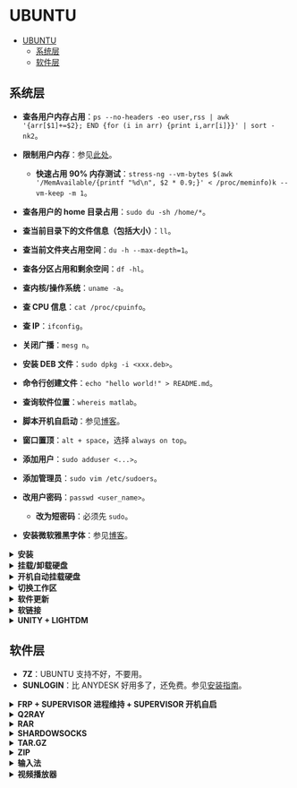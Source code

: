 # UBUNTU

- [UBUNTU](#ubuntu)
  - [系统层](#系统层)
  - [软件层](#软件层)

## 系统层

- **查各用户内存占用**：`ps --no-headers -eo user,rss | awk '{arr[$1]+=$2}; END {for (i in arr) {print i,arr[i]}}' | sort -nk2`。
- **限制用户内存**：参见[此处](https://unix.stackexchange.com/questions/34334/how-to-create-a-user-with-limited-ram-usage)。
  - **快速占用 90% 内存测试**：`stress-ng --vm-bytes $(awk '/MemAvailable/{printf "%d\n", $2 * 0.9;}' < /proc/meminfo)k --vm-keep -m 1`。
- **查各用户的 home 目录占用**：`sudo du -sh /home/*`。
- **查当前目录下的文件信息（包括大小）**：`ll`。
- **查当前文件夹占用空间**：`du -h --max-depth=1`。
- **查各分区占用和剩余空间**：`df -hl`。
- **查内核/操作系统**：`uname -a`。
- **查 CPU 信息**：`cat /proc/cpuinfo`。
- **查 IP**：`ifconfig`。
- **关闭广播**：`mesg n`。

- **安装 DEB 文件**：`sudo dpkg -i <xxx.deb>`。
- **命令行创建文件**：`echo "hello world!" > README.md`。
- **查询软件位置**：`whereis matlab`。

- **脚本开机自启动**：参见[博客](https://blog.csdn.net/weixin_42454034/article/details/106564783)。
- **窗口置顶**：`alt + space`，选择 `always on top`。

- **添加用户**：`sudo adduser <...>`。
- **添加管理员**：`sudo vim /etc/sudoers`。
- **改用户密码**：`passwd <user_name>`。
  - **改为短密码**：必须先 `sudo`。

- **安装微软雅黑字体**：参见[博客](https://www.cnblogs.com/feipeng8848/p/9649089.html)。

<details>
<summary><b>安装</b></summary>
<p>

以 UBUNTU 18.04 LTS 为例。

需求：

1. 在服务器上配置最新的 UBUNTU 稳定版本 18.04 LTS。18.04 比 16.04 好看很多，非常建议。（2020 有 20.04 可选择）
2. 有 3 块硬盘：2 块 4 TB 机械硬盘，1 块 2 TB 固态硬盘。计划将固态硬盘作为主硬盘，其余两块机械硬盘后期挂载使用。
3. 分区只设定根目录、home 目录和 swap 分区。swap 分区和内存大小一样，设为 128 GB。根据服务器使用经验，大家都会把数据往家目录里堆放，因此我们先分配根目录（不需要太大，我们这里给 100 GB）和交换分区（和内存一样大，128 GB），其他所有空间都给家目录。
4. 设置为中文，这样在安装过程和以后遇到错误时，可以看中文，方便一些。

具体流程：

1. 下载 `Ubuntu-18.04.3-desktop-amd64.iso`。
2. 下载 UltraISO，试用即可。
3. 制作启动盘：
   - 打开 UltraISO。
   - 文件 -> 打开 -> ISO 文件。
   - 启动 -> 写入硬盘映像 ，选择硬盘驱动器为备用 U 盘（会被格式化，当心），写入方式 `UBS-HDD+`，最后选择写入。
   - 提示"刻录成功”后，选择返回即可。
4. 将 U 盘插在服务器上，在 BIOS 启动项（开机界面狂按 F12 进入）里选择 `UEFI: Generic Flash Disk xxx`，进入 UBUNTU 引导界面，直接安装（不需要试用）。
5. 选择中文简体、汉语，不连 WIFI，最小安装。
6. 安装类型选择“其他选项”，自己来定义分区。
   - 其中有3块硬盘：`/dev/sda`，`/dev/sdc` 和 `/dev/nvme0n1`，以及它们的分区情况。
   - 把存在的分区全部都“-”掉，即删除（不要随便效仿！）。
   - 选择固态硬盘 `/dev/nvme0n1` 的“空闲”，按“+”添加以下分区。
   - 主分区：102400 MB（100 GB），主分区，空间起始位置，Ext4 日志文件系统，挂载点 `/`。
   - 交换分区：131072 MB（128 GB），逻辑分区，空间起始位置，交换空间。
   - 家目录：剩余所有空间，逻辑分区，空间起始位置，Ext4 日志文件系统，挂载点 `/home`。
   - 安装启动引导器的设备：因为我们在 `/dev/nvme0n1` 磁盘上分区的，因此就选择 `/dev/nvme0n1`。然后点“现在安装”，点“继续”。
   - 注：后期遇到了没有引导项，无法进入 UBUNTU 系统的问题。因此添加一个 boot 分区：分配 1024 MB，逻辑分区，空间起始位置，Ext4 日志文件系统，挂载点 `/boot`。然后上一步就选择在该 boot 分区上安装引导。成功。
7. 选择上海时区。用户名和计算机名字任意，但提醒一点：计算机名字不要太长。因为在 terminal 中，计算机名会出现在 BASH 的每一行命令之前。如果计算机名太长，会导致命令很长。
8. 等待。安装过程有点漫长，可能在 20 分钟左右。

参考[图片教程](https://blog.csdn.net/baidu_36602427/article/details/86548203)。

</p>
</details>

<details>
<summary><b>挂载/卸载硬盘</b></summary>
<p>

```bash
sudo mkdir </media/usr/path>  # /home/usr/path 也可以

#sudo fdisk -l # 查看磁盘对应位置，假设是 /dev/sdd1
lsblk -f  # 通过硬盘标识符或名字，查看对应位置，如 /dev/sdd1
sudo mount /dev/sdd1 </media/usr/path/> # 挂载到指定路径

sudo umount </media/usr/path>  # 卸载
```

记住标识符特别重要，特别是当硬盘较多时。

</p>
</details>

<details>
<summary><b>开机自动挂载硬盘</b></summary>
<p>

在安装系统一节我们提到，我们保留了两块机械硬盘；我们希望开机自动挂载。步骤如下：

1. [磁盘分区并格式化；改为 ext4 格式；作为新硬盘挂载](https://blog.csdn.net/zhengchaooo/article/details/79500116)。
2. [配置开机自动挂载，并改为普通权限](https://blog.csdn.net/ls20121006/article/details/78665718)。

</p>
</details>

<details>
<summary><b>切换工作区</b></summary>
<p>

- `ctrl + alt + shift + 上/下`
- 按 `win` 进入工作区视图，鼠标中键滑动可顺滑查看所有工作区。

</p>
</details>

<details>
<summary><b>软件更新</b></summary>
<p>

```bash
sudo apt-get update && apt-get upgrade
```

补充：

- 强烈建议更新为国内源，参见 [TUNA](https://mirror.tuna.tsinghua.edu.cn/help/ubuntu/)。
- 个人服务器可以执行：`dist-upgrade`。这不仅会升级某些软件，还会卸载一些不需要的软件，比 `upgrade` 更智能。
- 还可以跟一个 `apt-get autoremove`，清理不再需要的依赖。

</p>
</details>

<details>
<summary><b>软链接</b></summary>
<p>

```bash
# 创建软链接：在 fake_path 即可访问 real_path
ln -s <real_path> <fake_path>  # 注意 fake_path 末尾不要带 /；real_path 无所谓

# 删除软链接而不删除文件
rm -rf <fake_path>  # 注意末尾不带 /；否则文件夹没删掉，而是删掉了内部文件
```

</p>
</details>

<details>
<summary><b>UNITY + LIGHTDM</b></summary>
<p>

[【安装】](https://www.linuxbabe.com/ubuntu/install-unity-desktop-environment-ubuntu-20-04)

[【定制】](https://www.jianshu.com/p/1c4430d9084e)

</p>
</details>

## 软件层

- **7Z**：UBUNTU 支持不好，不要用。
- **SUNLOGIN**：比 ANYDESK 好用多了，还免费。参见[安装指南](https://www.jianshu.com/p/289001a00cb1)。

<details>
<summary><b>FRP + SUPERVISOR 进程维持 + SUPERVISOR 开机自启</b></summary>
<p>

参见[博客 1](https://cloud.tencent.com/developer/article/1694829) 和[博客 2](https://blog.csdn.net/yuwu00/article/details/108197283)。

配置可以写在 `frpc.ini` 里，此时 command 比较简单：`./ frpc -c xxx/frpc.ini`。

若提示无此命令，`sudo chmod +x frpc`，然后再执行：`./ frpc -c xxx/frpc.ini`。

编辑完配置文件后，应按博客 2 重启 SUPERVISOR。

</p>
</details>

<details>
<summary><b>Q2RAY</b></summary>
<p>

- 用 SNAP 安装：`sudo snap install qv2ray`
- 手动下载 V2RAY 内核，转移到 `~/snap/qv2ray/2729/`，按要求解压为 `vcore/`。检查核心设置，通过。注意不要 `sudo`！
- 在操作界面中将服务器导入。
- FIREFOX 中设为系统 proxy 即可。
- CHROME 要下载 [SWITCHYOMEGA](https://github.com/FelisCatus/SwitchyOmega/releases)，记得改端口号。
- 系统 network 设置貌似不需要动。如果你选择 Q2RAY 的系统代理 -> 禁用，network proxy 会自动 off；反之，会自动 manual，甚至端口号都设置好了。

参考[教程](https://medium.com/@eleveninstrangerthings/%E5%9C%A8ubuntu%E4%B8%8A%E5%AE%89%E8%A3%85%E5%9B%BE%E5%BD%A2%E5%8C%96v2ray%E5%AE%A2%E6%88%B7%E7%AB%AFqv2ray-d0f690b7c519)。

</p>
</details>

<details>
<summary><b>RAR</b></summary>
<p>

```bash
sudo apt install rar unrar
unrar x rar_name.rar
```

</p>
</details>

<details>
<summary><b>SHARDOWSOCKS</b></summary>
<p>

暂时失效。

- 先买了一个 VULTR 服务器：参考[这里](https://www.vultrblog.com/vultr-ss.html)。
- 其中一键 SS-SERVER 的脚本参考[这里](https://github.com/dlxg/shadowsocks_install)。
- UBUNTU 上安装 SSLOCAL，写 JSON，命令行即可开启：参考这篇[教程](http://codetd.com/article/1790848)。
- 设置里修改 network 协议和端口。
- 注意这是全局的，未考虑分流。

常用指令（可能要 `sudo`，否则会报错）：

```bash
sudo sslocal -c ss.json -d start  # 后端启动，无任何信息。
sudo sslocal -c ss.json -d stop
sudo sslocal -c ss.json  # 前端启动，有日志
sslocal -c xxx.xxx.xxx.xxx -p 2020 -k xxxx -b 127.0.0.1 -l 10808
```

</p>
</details>

<details>
<summary><b>TAR.GZ</b></summary>
<p>

LINUX 常用，压缩率比 ZIP 高。

```bash
# 压缩
tar -zcvf archive_name.tar.gz directory_to_compress

# 解压
tar -zxvf archive_name.tar.gz
tar -zxvf archive_name.tar.gz -C /tmp/extract_here/
```

</p>
</details>

<details>
<summary><b>ZIP</b></summary>
<p>

各平台兼容，但压缩率不高。

压缩某文件夹，最外层为该文件夹：

```bash
zip -r <zip_name>.zip <folder_path>/  # 注意要加 /
```

不包含外部文件夹压缩：

```bash
cd <folder_path>
zip -r ../<zip_name>.zip *
```

仅查看内部信息，不解压：

```bash
unzip -l <zip_path> | less  # 如果不加 | less，所有 content 会递归涌至屏幕
```

解压至指定路径：

```bash
unzip a_zip.zip -d a_folder  # 不需要事先创建路径；如果 zip 最外层是一个文件夹 a_dir，那么最终路径是 a_folder/a_dir/
unzip -j a_zip.zip -d a_folder  # a_zip 所有文件都会被放在 a_folder，不含任何子文件夹
```

分卷压缩和解压：

```bash
# https://serverfault.com/questions/760337/how-to-zip-files-with-a-size-limit/760341
# -r：对子文件递归
# -s 10m：分卷，最大 10 MB
# archive.zip：目的
# directory：源
zip -r -s 10m archive.zip directory/

# 先合成，再解压
zip -s 0 split.zip --out unsplit.zip
unzip unsplit.zip
```

</p>
</details>

<details>
<summary><b>输入法</b></summary>
<p>

推荐搜狗输入法；因为有人维护！

系统输入法（不推荐）参考这篇[博客](https://blog.csdn.net/wu10188/article/details/86540464)。

- 输入法切换：`win + space`。
- 中英切换：`shift`。
- bug：选中文字会删除文字，很痛苦。

</p>
</details>

<details>
<summary><b>视频播放器</b></summary>
<p>

- 一般格式推荐 VLC。
- YUV 格式推荐 VOOYA。
  - 备选方案：GITHUB 下载 YUView.AppImage，赋权限后可以直接使用。

</p>
</details>
